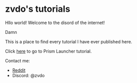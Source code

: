 # zvdo's tutorials

Hllo world! Welcome to the disord of the internet!

Damn

This is a place to find every tutorial I have ever published here.

Click [here](prismlauncher.md) to go to Prism Launcher tutorial.

Contact me:
* [Reddit](https://reddit.com/r/zvdo)
* Discord: @zvdo 
